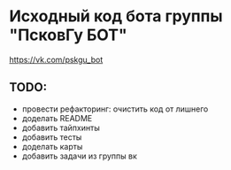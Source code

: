 # Исходный код бота группы "ПсковГу БОТ"
https://vk.com/pskgu_bot

## TODO:
- провести рефакторинг: очистить код от лишнего  
- доделать README
- добавить тайпхинты
- добавить тесты
- доделать карты
- добавить задачи из группы вк

